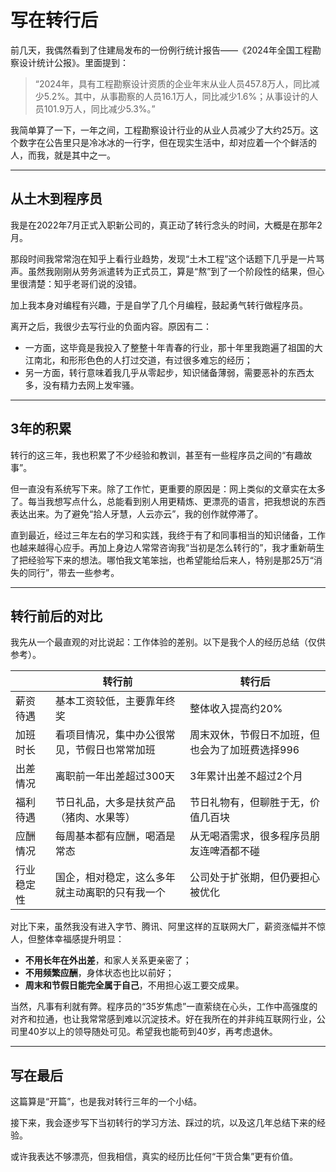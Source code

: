 # 写在转行后

前几天，我偶然看到了住建局发布的一份例行统计报告——《2024年全国工程勘察设计统计公报》。里面提到：

> “2024年，具有工程勘察设计资质的企业年末从业人员457.8万人，同比减少5.2%。其中，从事勘察的人员16.1万人，同比减少1.6%；从事设计的人员101.9万人，同比减少5.3%。”

我简单算了一下，一年之间，工程勘察设计行业的从业人员减少了大约25万。这个数字在公告里只是冷冰冰的一行字，但在现实生活中，却对应着一个个鲜活的人，而我，就是其中之一。

------

## 从土木到程序员

我是在2022年7月正式入职新公司的，真正动了转行念头的时间，大概是在那年2月。

那段时间我常常泡在知乎上看行业趋势，发现“土木工程”这个话题下几乎是一片骂声。虽然我刚刚从劳务派遣转为正式员工，算是“熬”到了一个阶段性的结果，但心里很清楚：知乎老哥们说的没错。

加上我本身对编程有兴趣，于是自学了几个月编程，鼓起勇气转行做程序员。

离开之后，我很少去写行业的负面内容。原因有二：

- 一方面，这毕竟是我投入了整整十年青春的行业，那十年里我跑遍了祖国的大江南北，和形形色色的人打过交道，有过很多难忘的经历；
- 另一方面，转行意味着我几乎从零起步，知识储备薄弱，需要恶补的东西太多，没有精力去网上发牢骚。

------

## 3年的积累

转行的这三年，我也积累了不少经验和教训，甚至有一些程序员之间的“有趣故事”。

但一直没有系统写下来。除了工作忙，更重要的原因是：网上类似的文章实在太多了。每当我想写点什么，总能看到别人用更精炼、更漂亮的语言，把我想说的东西表达出来。为了避免“拾人牙慧，人云亦云”，我的创作就停滞了。

直到最近，经过三年左右的学习和实践，我终于有了和同事相当的知识储备，工作也越来越得心应手。再加上身边人常常咨询我“当初是怎么转行的”，我才重新萌生了把经验写下来的想法。哪怕我文笔笨拙，也希望能给后来人，特别是那25万“消失的同行”，带去一些参考。

------

## 转行前后的对比

我先从一个最直观的对比说起：工作体验的差别。以下是我个人的经历总结（仅供参考）。

|            | 转行前                                         | 转行后                                          |
| ---------- | ---------------------------------------------- | ----------------------------------------------- |
| 薪资待遇   | 基本工资较低，主要靠年终奖                     | 整体收入提高约20%                               |
| 加班时长   | 看项目情况，集中办公很常见，节假日也常常加班   | 周末双休，节假日不加班，但也会为了加班费选择996 |
| 出差情况   | 离职前一年出差超过300天                        | 3年累计出差不超过2个月                          |
| 福利待遇   | 节日礼品，大多是扶贫产品（猪肉、水果等）       | 节日礼物有，但聊胜于无，价值几百块              |
| 应酬情况   | 每周基本都有应酬，喝酒是常态                   | 从无喝酒需求，很多程序员朋友连啤酒都不碰        |
| 行业稳定性 | 国企，相对稳定，这么多年就主动离职的只有我一个 | 公司处于扩张期，但仍要担心被优化                |

对比下来，虽然我没有进入字节、腾讯、阿里这样的互联网大厂，薪资涨幅并不惊人，但整体幸福感提升明显：

- **不用长年在外出差**，和家人关系更亲密了；
- **不用频繁应酬**，身体状态也比以前好；
- **周末和节假日能完全属于自己**，不用担心返工要交成果。

当然，凡事有利就有弊。程序员的“35岁焦虑”一直萦绕在心头，工作中高强度的对齐和拉通，也让我常常感到难以沉淀技术。好在我所在的并非纯互联网行业，公司里40岁以上的领导随处可见。希望我也能苟到40岁，再考虑退休。

------

## 写在最后

这篇算是“开篇”，也是我对转行三年的一个小结。

接下来，我会逐步写下当初转行的学习方法、踩过的坑，以及这几年总结下来的经验。

或许我表达不够漂亮，但我相信，真实的经历比任何“干货合集”更有价值。
